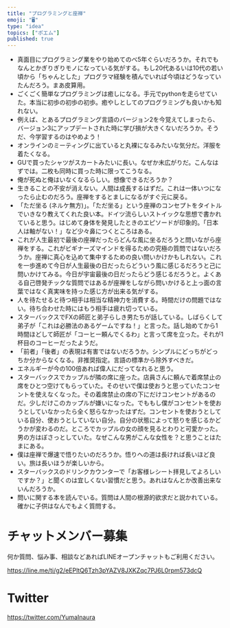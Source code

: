 ```yaml
---
title: "プログラミングと座禅"
emoji: "🖥"
type: "idea"
topics: ["ポエム"]
published: true
---
```


- 真面目にプログラミング業をやり始めてのべ5年ぐらいだろうか。それでもなんとかぎりぎりモノになっている気がする。もし20代あるいは10代の若い頃から「ちゃんとした」プログラマ経験を積んでいれば今頃はどうなっていたんだろう。まあ皮算用。
- ごくごく簡単なプログラミングは癒しになる。手元でpythonを走らせていた。本当に初歩の初歩の初歩。癒やしとしてのプログラミングも良いかも知れない。
- 例えば、とあるプログラミング言語のバージョン2を今覚えてしまったら、バージョン3にアップデートされた時に学び損が大きくないだろうか。そうだ、今学習するのはやめよう！
- オンラインのミーティングに出ていると丸裸になるみたいな気分だ。洋服を着たくなる。
- GUで買ったシャツがスカートみたいに長い。なぜか末広がりだ。こんなはずでは。二枚も同時に買った時に限ってこうなる。
- 俺が死ぬと俺はいなくなるらしい。想像できるだろうか？
- 生きることの不安が消えない。人間は成長するはずだ。これは一体いつになったら止むのだろう。座禅をするとましになるがすぐ元に戻る。
- 「ただ坐る (ネルケ無方)」。「ただ坐る」という座禅のコンセプトをタイトルでいきなり教えてくれた良い本。ドイツ流らしいストイックな思想で書かれていると思う。はじめて身体を発見したときのエピソードが印象的。「日本人は軸がない！」など少々鼻につくところはある。
- これが人生最初で最後の座禅だったらどんな風に坐るだろうと問いながら座禅をする。これがビギナーズマインドを得るための究極の質問ではないだろうか。座禅に真心を込めて集中するための良い問いかけかもしれない。これを一歩進めて今日が人生最後の日だったらどういう風に感じるだろうと己に問いかけてみる。今日が宇宙最後の日だったらどう感じるだろうと。よくある自己啓発チックな質問ではあるが座禅をしながら問いかけると上っ面の言葉ではなく真実味を持った感じ方が出来る気がする。
- 人を待たせると待つ相手は相当な精神力を消費する。時間だけの問題ではない。待ち合わせた時にはもう相手は疲れ切っている。
- スターバックスでFXの師匠と弟子らしき男たちが話している。しばらくして弟子が「これは必勝法のあるゲームですね！」と言った。話し始めてから1時間ほどして師匠が「コーヒー頼んでくるわ」と言って席を立った。それが1杯目のコーヒーだったようだ。
- 「前者」「後者」の表現は有害ではないだろうか。シンプルにどっちがどっちか分からなくなる。非推奨指定。言語の標準から除外すべきだ。
- エネルギーが今の100倍あれば偉人にだってなれると思う。
- スターバックスでカップルが隣の席に座った。店員さんに頼んで着席禁止の席をひとつ空けてもらっていた。そのせいで僕は使おうと思っていたコンセントを使えなくなった。その着席禁止の席の下にだけコンセントがあるのだ。少しだけこのカップルが嫌いになった。でももし僕がコンセントを使おうとしていなかったら全く怒らなかったはずだ。コンセントを使おうとしている自分、使おうとしていない自分。自分の状態によって怒りを感じるかどうかが変わるのだ。ところでカップルの女の顔を見るとわりと可愛かった。男の方はぼさっとしていた。なぜこんな男がこんな女性を？と思うことはたまにある。
- 僕は座禅で爆速で悟りたいのだろうか。悟りへの道は長ければ長いほど良い。旅は長いほうが楽しいから。
- スターバックスのドリンクカウンターで「お客様レシート拝見してよろしいですか？」と聞くのは宜しくない習慣だと思う。あれはなんとか改善出来ないんだろうか。
- 問いに関する本を読んでいる。質問は人間の根源的欲求だと説かれている。確かに子供はなんでもよく質問する。


# チャットメンバー募集


何か質問、悩み事、相談などあればLINEオープンチャットもご利用ください。

https://line.me/ti/g2/eEPltQ6Tzh3pYAZV8JXKZqc7PJ6L0rpm573dcQ


# Twitter

https://twitter.com/YumaInaura


